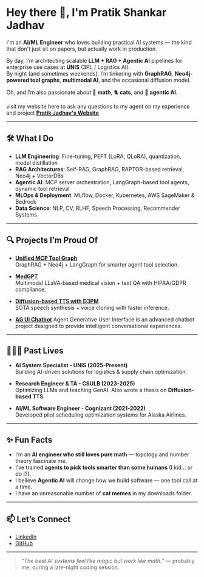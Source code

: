 # Hey there 👋, I'm Pratik Shankar Jadhav

I'm an **AI/ML Engineer** who loves building practical AI systems — the kind that don't just sit on papers, but actually work in production.

By day, I’m architecting scalable **LLM + RAG + Agentic AI** pipelines for enterprise use cases at **UNIS** (3PL / Logistics AI).  
By night (and sometimes weekends), I’m tinkering with **GraphRAG**, **Neo4j-powered tool graphs**, **multimodal AI**, and the occasional diffusion model.

Oh, and I’m also passionate about 🧮 **math**, 🐈 **cats**, and 🤖 **agentic AI**.

visit my website here to ask any questions to my agent on my experience and project [**Pratik Jadhav's Website**](https://www.pratikjadhav.dev)  

---

## 🛠️ What I Do

- **LLM Engineering**: Fine-tuning, PEFT (LoRA, QLoRA), quantization, model distillation
- **RAG Architectures**: Self-RAG, GraphRAG, RAPTOR-based retrieval, Neo4j + VectorDBs
- **Agentic AI**: MCP server orchestration, LangGraph-based tool agents, dynamic tool retrieval
- **MLOps & Deployment**: MLflow, Docker, Kubernetes, AWS SageMaker & Bedrock
- **Data Science**: NLP, CV, RLHF, Speech Processing, Recommender Systems

---

## 🔍 Projects I’m Proud Of

- [**Unified MCP Tool Graph**](https://github.com/pratikjadhav2726/Unified-MCP-Tool-Graph)  
GraphRAG + Neo4j + LangGraph for smarter agent tool selection.

- [**MedGPT**](https://github.com/pratikjadhav2726/MedGPT)  
Multimodal LLaVA-based medical vision + text QA with HIPAA/GDPR compliance.

- [**Diffusion-based TTS with D3PM**](https://github.com/csulb-datascience/TTS-with-Diffusion-model.git)  
SOTA speech synthesis + voice cloning with faster inference.

- [**AG UI Chatbot**](https://github.com/pratikjadhav2726/AG-UI-chatbot)
Agent Generative User Interface is an advanced chatbot project designed to provide intelligent conversational experiences. 

---

## 👨🏻‍💻 Past Lives

- **AI System Specialist - UNIS (2025-Present)**  
Building AI-driven solutions for logistics & supply chain optimization.

- **Research Engineer & TA - CSULB (2023-2025)**  
Optimizing LLMs and teaching GenAI. Also wrote a thesis on **Diffusion-based TTS**.

- **AI/ML Software Engineer - Cognizant (2021-2022)**  
Developed pilot scheduling optimization systems for Alaska Airlines.

---

## ✨ Fun Facts

- I’m an **AI engineer who still loves pure math** — topology and number theory fascinate me.
- I’ve trained **agents to pick tools smarter than some humans** (I kid… or do I?).
- I believe **Agentic AI** will change how we build software — one tool call at a time.
- I have an unreasonable number of **cat memes** in my downloads folder.

---

## 📫 Let’s Connect

- [LinkedIn](https://www.linkedin.com/in/pratikjadhav2726)  
- [GitHub](https://github.com/pratikjadhav2726)  

---

> _“The best AI systems feel like magic but work like math.”_ — probably me, during a late-night coding session.
